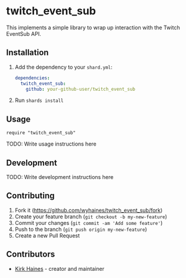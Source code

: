 # twitch_event_sub

This implements a simple library to wrap up interaction with the Twitch EventSub API.

## Installation

1. Add the dependency to your `shard.yml`:

   ```yaml
   dependencies:
     twitch_event_sub:
       github: your-github-user/twitch_event_sub
   ```

2. Run `shards install`

## Usage

```crystal
require "twitch_event_sub"
```

TODO: Write usage instructions here

## Development

TODO: Write development instructions here

## Contributing

1. Fork it (<https://github.com/wyhaines/twitch_event_sub/fork>)
2. Create your feature branch (`git checkout -b my-new-feature`)
3. Commit your changes (`git commit -am 'Add some feature'`)
4. Push to the branch (`git push origin my-new-feature`)
5. Create a new Pull Request

## Contributors

- [Kirk Haines](https://github.com/wyhaines) - creator and maintainer

